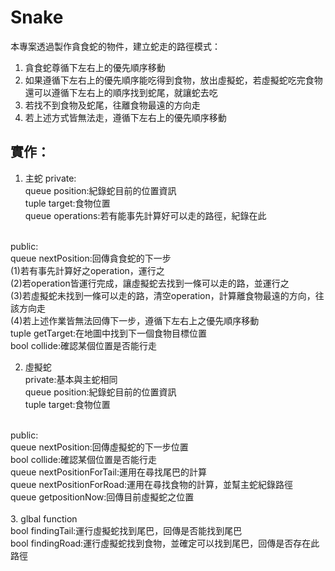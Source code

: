 # Snake

本專案透過製作貪食蛇的物件，建立蛇走的路徑模式：
1. 貪食蛇尊循下左右上的優先順序移動
2. 如果遵循下左右上的優先順序能吃得到食物，放出虛擬蛇，若虛擬蛇吃完食物還可以遵循下左右上的順序找到蛇尾，就讓蛇去吃
3. 若找不到食物及蛇尾，往離食物最遠的方向走
4. 若上述方式皆無法走，遵循下左右上的優先順序移動

## 實作：
1. 主蛇
  private:<br>
    queue position:紀錄蛇目前的位置資訊<br>
    tuple target:食物位置<br>
    queue operations:若有能事先計算好可以走的路徑，紀錄在此<br><br>
  
  public:<br>
    queue nextPosition:回傳貪食蛇的下一步<br>
      (1)若有事先計算好之operation，運行之<br>
      (2)若operation皆運行完成，讓虛擬蛇去找到一條可以走的路，並運行之<br>
      (3)若虛擬蛇未找到一條可以走的路，清空operation，計算離食物最遠的方向，往該方向走<br>
      (4)若上述作業皆無法回傳下一步，遵循下左右上之優先順序移動<br>
    tuple getTarget:在地圖中找到下一個食物目標位置<br>
    bool collide:確認某個位置是否能行走<br>
 
2. 虛擬蛇<br>
  private:基本與主蛇相同<br>
    queue position:紀錄蛇目前的位置資訊<br>
    tuple target:食物位置<br><br>

  public:<br>
    queue nextPosition:回傳虛擬蛇的下一步位置<br>
    bool collide:確認某個位置是否能行走<br>
    queue nextPositionForTail:運用在尋找尾巴的計算<br>
    queue nextPositionForRoad:運用在尋找食物的計算，並幫主蛇紀錄路徑<br>
    queue getpositionNow:回傳目前虛擬蛇之位置<br>
  <br>
3. glbal function<br>
  bool findingTail:運行虛擬蛇找到尾巴，回傳是否能找到尾巴<br>
  bool findingRoad:運行虛擬蛇找到食物，並確定可以找到尾巴，回傳是否存在此路徑<br>
 
